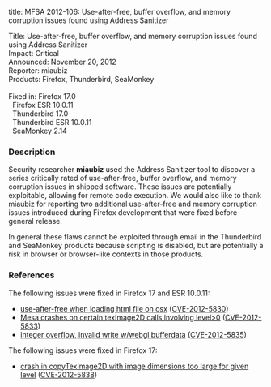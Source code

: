 title: MFSA 2012-106: Use-after-free, buffer overflow, and memory corruption issues found using Address Sanitizer

<p>
<span class="label">Title:</span>      Use-after-free, buffer overflow, and memory corruption issues found using Address Sanitizer<br/>
<span class="label">Impact:</span>     Critical<br/>
<span class="label">Announced:</span>  November 20, 2012<br/>
<span class="label">Reporter:</span>   miaubiz<br/>
<span class="label">Products:</span>   Firefox, Thunderbird, SeaMonkey<br/>
<br/>
<span class="label">Fixed in:</span>   Firefox 17.0<br/>
<span class="label">&#160;</span>      Firefox ESR 10.0.11<br/>
<span class="label">&#160;</span>      Thunderbird 17.0<br/>
<span class="label">&#160;</span>      Thunderbird ESR 10.0.11<br/>
<span class="label">&#160;</span>      SeaMonkey 2.14<br/>
</p>


<h3>Description</h3>

<p>Security researcher <strong>miaubiz</strong> used the Address Sanitizer tool
to discover a series critically rated of use-after-free, buffer overflow, and memory corruption issues in shipped software. These issues are potentially exploitable, allowing for remote code execution. We would also like to thank miaubiz for reporting two additional use-after-free and memory corruption issues introduced during Firefox development that were fixed before general release. 
</p>

<p class="note">In general these flaws cannot be exploited through email in the
Thunderbird and SeaMonkey products because scripting is disabled, but are
potentially a risk in browser or browser-like contexts in those products.</p>


<h3>References</h3>

<p>The following issues were fixed in Firefox 17 and ESR 10.0.11:</p>

<ul>
  <li><a href="https://bugzilla.mozilla.org/show_bug.cgi?id=775228">
      use-after-free when loading html file on osx</a> (<a href="http://cve.mitre.org/cgi-bin/cvename.cgi?name=CVE-2012-5830" class="ex-ref">CVE-2012-5830</a>)</li>
  <li><a href="https://bugzilla.mozilla.org/show_bug.cgi?id=785734">
      Mesa crashes on certain texImage2D calls involving level&gt;0</a> (<a href="http://cve.mitre.org/cgi-bin/cvename.cgi?name=CVE-2012-5833" class="ex-ref">CVE-2012-5833</a>)</li>
  <li><a href="https://bugzilla.mozilla.org/show_bug.cgi?id=790879">
      integer overflow, invalid write w/webgl bufferdata</a> (<a href="http://cve.mitre.org/cgi-bin/cvename.cgi?name=CVE-2012-5835" class="ex-ref">CVE-2012-5835</a>)</li>
</ul>

<p>The following issues were fixed in Firefox 17:</p>

<ul>
  <li><a href="https://bugzilla.mozilla.org/show_bug.cgi?id=802778">
      crash in copyTexImage2D with image dimensions too large for given level</a> (<a href="http://cve.mitre.org/cgi-bin/cvename.cgi?name=CVE-2012-5838" class="ex-ref">CVE-2012-5838</a>)</li>
</ul>



